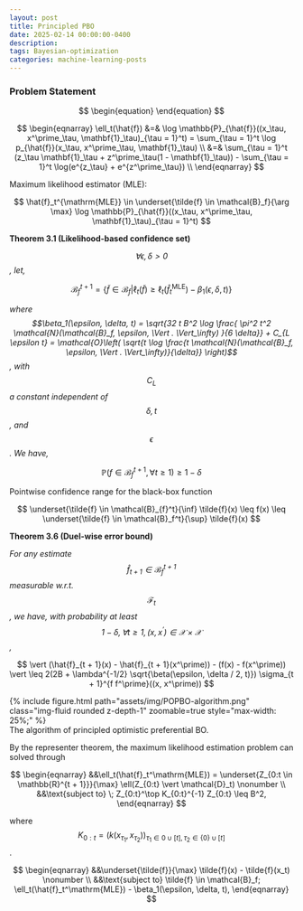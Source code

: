 ```yaml
---
layout: post
title: Principled PBO
date: 2025-02-14 00:00:00-0400
description:
tags: Bayesian-optimization
categories: machine-learning-posts
---
```


### Problem Statement

$$
\begin{equation}
\end{equation}
$$

$$
\begin{eqnarray}
\ell_t(\hat{f}) &=& \log \mathbb{P}_{\hat{f}}((x_\tau, x^\prime_\tau, \mathbf{1}_\tau)_{\tau = 1}^t) = \sum_{\tau = 1}^t \log p_{\hat{f}}(x_\tau, x^\prime_\tau, \mathbf{1}_\tau) \\
&=& \sum_{\tau = 1}^t (z_\tau \mathbf{1}_\tau + z^\prime_\tau(1 - \mathbf{1}_\tau)) - \sum_{\tau = 1}^t \log(e^{z_\tau} + e^{z^\prime_\tau}) \\
\end{eqnarray}
$$

Maximum likelihood estimator (MLE):

$$
\hat{f}_t^{\mathrm{MLE}} \in \underset{\tilde{f} \in \mathcal{B}_f}{\arg \max} \log \mathbb{P}_{\hat{f}}((x_\tau, x^\prime_\tau, \mathbf{1}_\tau)_{\tau = 1}^t)
$$

**Theorem 3.1 (Likelihood-based confidence set)**

*$$\forall \epsilon, \delta > 0$$, let,*

$$
\mathcal{B}_f^{t + 1} = \{ \tilde{f} \in \mathcal{B}_f \vert \ell_t(\tilde{f}) \geq \ell_t(\hat{f}_t^\mathrm{MLE}) - \beta_1(\epsilon, \delta, t) \}
$$

*where $$\beta_1(\epsilon, \delta, t) = \sqrt{32 t B^2 \log \frac{ \pi^2 t^2 \mathcal{N}(\mathcal{B}_f, \epsilon, \Vert . \Vert_\infty) }{6 \delta}} + C_{L \epsilon t} = \mathcal{O}\left( \sqrt{t \log \frac{t \mathcal{N}(\mathcal{B}_f, \epsilon, \Vert . \Vert_\infty)}{\delta}} \right)$$, with $$C_L$$ a constant independent of $$\delta, t$$, and $$\epsilon$$. We have,*

$$
\mathbb{P}(f \in \mathcal{B}_f^{t + 1}, \forall t \geq 1) \geq 1 - \delta
$$

Pointwise confidence range for the black-box function

$$
\underset{\tilde{f} \in \mathcal{B}_{f}^t}{\inf} \tilde{f}(x) \leq f(x) \leq \underset{\tilde{f} \in \mathcal{B}_f^t}{\sup} \tilde{f}(x)
$$

**Theorem 3.6 (Duel-wise error bound)**

*For any estimate $$\hat{f}_{t + 1} \in \mathcal{B}_f^{t + 1}$$ measurable w.r.t. $$\mathcal{F}_t$$, we have, with probability at least $$1 - \delta, \forall t \geq 1, (x, x^\prime) \in \mathcal{X} \times \mathcal{X}$$,*

$$
\vert (\hat{f}_{t + 1}(x) - \hat{f}_{t + 1}(x^\prime)) - (f(x) - f(x^\prime)) \vert \leq 2(2B + \lambda^{-1/2} \sqrt{\beta(\epsilon, \delta / 2, t)}) \sigma_{t + 1}^{f f^\prime}((x, x^\prime))
$$

<div class="row mt-3">
    <div class="col-sm mt-3 mt-md-0">
        {% include figure.html path="assets/img/POPBO-algorithm.png" class="img-fluid rounded z-depth-1"  zoomable=true style="max-width: 25%;" %}
    </div>
</div>
<div class="caption">
    The algorithm of principled optimistic preferential BO.
</div>

By the representer theorem, the maximum likelihood estimation problem can solved through

$$
\begin{eqnarray}
&&\ell_t(\hat{f}_t^\mathrm{MLE}) = \underset{Z_{0:t \in \mathbb{R}^{t + 1}}}{\max} \ell(Z_{0:t} \vert \mathcal{D}_t) \nonumber \\
&&\text{subject to} \; Z_{0:t}^\top K_{0:t}^{-1} Z_{0:t} \leq B^2, 
\end{eqnarray}
$$

where $$K_{0:t} = (k(x_{\tau_1}, x_{\tau_2}))_{\tau_1 \in {0} \cup [t], \tau_2 \in \{ 0 \} \cup [t] }$$.

$$
\begin{eqnarray}
&&\underset{\tilde{f}}{\max} \tilde{f}(x) - \tilde{f}(x_t) \nonumber \\
&&\text{subject to} \tilde{f} \in \mathcal{B}_f; \ell_t(\hat{f}_t^\mathrm{MLE}) - \beta_1(\epsilon, \delta, t),
\end{eqnarray}
$$

